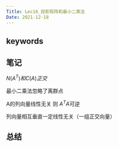 ```yaml
---
Title: Lec16_投影矩阵和最小二乘法
Date: 2021-12-18
---
```


## keywords

## 笔记

$N(A^T)和C(A)正交$

最小二乘法忽略了离群点

A的列向量线性无关 则 $A^TA$可逆

列向量相互垂直一定线性无关（一组正交向量）

## 总结